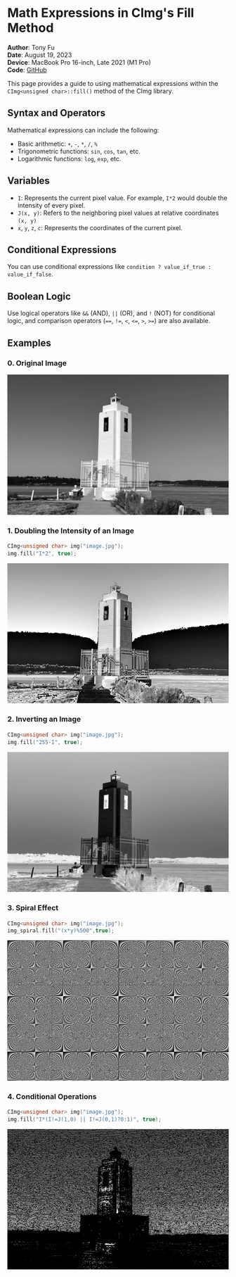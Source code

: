 # Math Expressions in CImg's Fill Method

**Author**: Tony Fu  
**Date**: August 19, 2023  
**Device**: MacBook Pro 16-inch, Late 2021 (M1 Pro)  
**Code**: [GitHub](https://github.com/tonyfu97/Digital-Image-Processing/tree/main/appendix_1)

This page provides a guide to using mathematical expressions within the `CImg<unsigned char>::fill()` method of the CImg library.

## Syntax and Operators

Mathematical expressions can include the following:

- Basic arithmetic: `+`, `-`, `*`, `/`, `%`
- Trigonometric functions: `sin`, `cos`, `tan`, etc.
- Logarithmic functions: `log`, `exp`, etc.

## Variables

- `I`: Represents the current pixel value. For example, `I*2` would double the intensity of every pixel.
- `J(x, y)`: Refers to the neighboring pixel values at relative coordinates `(x, y)`
- `x`, `y`, `z`, `c`: Represents the coordinates of the current pixel.

## Conditional Expressions

You can use conditional expressions like `condition ? value_if_true : value_if_false`.

## Boolean Logic

Use logical operators like `&&` (AND), `||` (OR), and `!` (NOT) for conditional logic, and comparison operators (`==`, `!=`, `<`, `<=`, `>`, `>=`) are also available.

## Examples

### 0. Original Image

![original](results/appendix_1/lighthouse_lum.png)

### 1. Doubling the Intensity of an Image

```cpp
CImg<unsigned char> img("image.jpg");
img.fill("I*2", true);
```
![double](results/appendix_1/lighthouse_double.png)

### 2. Inverting an Image

```cpp
CImg<unsigned char> img("image.jpg");
img.fill("255-I", true);
```

![invert](results/appendix_1/lighthouse_invert.png)

### 3. Spiral Effect

```cpp
CImg<unsigned char> img("image.jpg");
img_spiral.fill("(x*y)%500",true);
```

![spiral](results/appendix_1/lighthouse_spiral.png)

### 4. Conditional Operations

```cpp
CImg<unsigned char> img("image.jpg");
img.fill("I*(I!=J(1,0) || I!=J(0,1)?0:1)", true);
```

![conditional](results/appendix_1/lighthouse_conditional.png)


